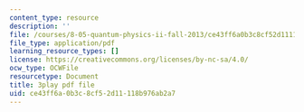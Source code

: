 ```yaml
---
content_type: resource
description: ''
file: /courses/8-05-quantum-physics-ii-fall-2013/ce43ff6a0b3c8cf52d11118b976ab2a7_QI13S04w8dM.pdf
file_type: application/pdf
learning_resource_types: []
license: https://creativecommons.org/licenses/by-nc-sa/4.0/
ocw_type: OCWFile
resourcetype: Document
title: 3play pdf file
uid: ce43ff6a-0b3c-8cf5-2d11-118b976ab2a7
---
```


